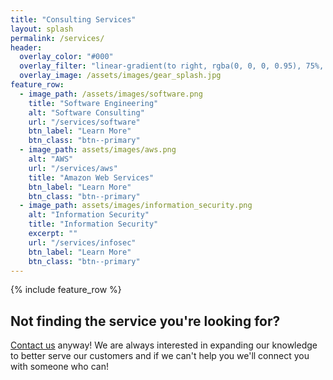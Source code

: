 ```yaml
---
title: "Consulting Services"
layout: splash
permalink: /services/
header:
  overlay_color: "#000"
  overlay_filter: "linear-gradient(to right, rgba(0, 0, 0, 0.95), 75%, rgba(255, 255, 255, 0.0))"
  overlay_image: /assets/images/gear_splash.jpg
feature_row:
  - image_path: /assets/images/software.png
    title: "Software Engineering"
    alt: "Software Consulting"
    url: "/services/software"
    btn_label: "Learn More"
    btn_class: "btn--primary"
  - image_path: assets/images/aws.png
    alt: "AWS"
    url: "/services/aws"
    title: "Amazon Web Services"
    btn_label: "Learn More"
    btn_class: "btn--primary"
  - image_path: assets/images/information_security.png
    alt: "Information Security"
    title: "Information Security"
    excerpt: ""
    url: "/services/infosec"
    btn_label: "Learn More"
    btn_class: "btn--primary"
---
```


{% include feature_row %}

## Not finding the service you're looking for? 

[Contact us](https://weyandt.tech/contact) anyway! We are always interested in expanding our knowledge to better serve our customers and if we can't help you we'll connect you with someone who can!